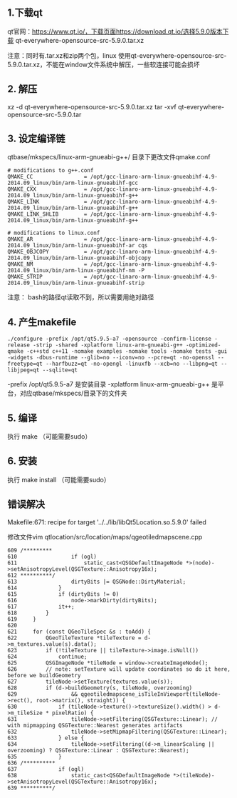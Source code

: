 ## 1.下载qt
qt官网：https://www.qt.io/，下载页面https://download.qt.io/选择5.9.0版本下载
qt-everywhere-opensource-src-5.9.0.tar.xz

注意：同时有.tar.xz和zip两个包，linux 使用qt-everywhere-opensource-src-5.9.0.tar.xz，不能在window文件系统中解压，一些软连接可能会损坏

## 2. 解压 
xz -d qt-everywhere-opensource-src-5.9.0.tar.xz
tar -xvf qt-everywhere-opensource-src-5.9.0.tar

## 3. 设定编译链
qtbase/mkspecs/linux-arm-gnueabi-g++/ 目录下更改文件qmake.conf

```
# modifications to g++.conf
QMAKE_CC                = /opt/gcc-linaro-arm-linux-gnueabihf-4.9-2014.09_linux/bin/arm-linux-gnueabihf-gcc
QMAKE_CXX               = /opt/gcc-linaro-arm-linux-gnueabihf-4.9-2014.09_linux/bin/arm-linux-gnueabihf-g++
QMAKE_LINK              = /opt/gcc-linaro-arm-linux-gnueabihf-4.9-2014.09_linux/bin/arm-linux-gnueabihf-g++
QMAKE_LINK_SHLIB        = /opt/gcc-linaro-arm-linux-gnueabihf-4.9-2014.09_linux/bin/arm-linux-gnueabihf-g++

# modifications to linux.conf
QMAKE_AR                = /opt/gcc-linaro-arm-linux-gnueabihf-4.9-2014.09_linux/bin/arm-linux-gnueabihf-ar cqs
QMAKE_OBJCOPY           = /opt/gcc-linaro-arm-linux-gnueabihf-4.9-2014.09_linux/bin/arm-linux-gnueabihf-objcopy
QMAKE_NM                = /opt/gcc-linaro-arm-linux-gnueabihf-4.9-2014.09_linux/bin/arm-linux-gnueabihf-nm -P
QMAKE_STRIP             = /opt/gcc-linaro-arm-linux-gnueabihf-4.9-2014.09_linux/bin/arm-linux-gnueabihf-strip
```

注意： bash的路径qt读取不到，所以需要用绝对路径

## 4. 产生makefile
```shell
./configure -prefix /opt/qt5.9.5-a7 -opensource -confirm-license -release -strip -shared -xplatform linux-arm-gnueabi-g++ -optimized-qmake -c++std c++11 -nomake examples -nomake tools -nomake tests -gui -widgets -dbus-runtime --glib=no --iconv=no --pcre=qt -no-openssl --freetype=qt --harfbuzz=qt -no-opengl -linuxfb --xcb=no --libpng=qt --libjpeg=qt --sqlite=qt
```

-prefix /opt/qt5.9.5-a7 是安装目录
-xplatform linux-arm-gnueabi-g++ 是平台，对应qtbase/mkspecs/目录下的文件夹

## 5. 编译
执行 make （可能需要sudo）

## 6. 安装
执行 make install （可能需要sudo）


## 错误解决

Makefile:671: recipe for target '../../lib/libQt5Location.so.5.9.0' failed

修改文件vim qtlocation/src/location/maps/qgeotiledmapscene.cpp 
```
609 /*********
610                 if (ogl)
611                     static_cast<QSGDefaultImageNode *>(node)->setAnisotropyLevel(QSGTexture::Anisotropy16x);
612 **********/
613                 dirtyBits |= QSGNode::DirtyMaterial;
614             }
615             if (dirtyBits != 0)
616                 node->markDirty(dirtyBits);
617             it++;
618         }
619     }
620 
621     for (const QGeoTileSpec &s : toAdd) {
622         QGeoTileTexture *tileTexture = d->m_textures.value(s).data();
623         if (!tileTexture || tileTexture->image.isNull())
624             continue;
625         QSGImageNode *tileNode = window->createImageNode();
626         // note: setTexture will update coordinates so do it here, before we buildGeometry
627         tileNode->setTexture(textures.value(s));
628         if (d->buildGeometry(s, tileNode, overzooming)
629                 && qgeotiledmapscene_isTileInViewport(tileNode->rect(), root->matrix(), straight)) {
630             if (tileNode->texture()->textureSize().width() > d->m_tileSize * pixelRatio) {
631                 tileNode->setFiltering(QSGTexture::Linear); // with mipmapping QSGTexture::Nearest generates artifacts
632                 tileNode->setMipmapFiltering(QSGTexture::Linear);
633             } else {
634                 tileNode->setFiltering((d->m_linearScaling || overzooming) ? QSGTexture::Linear : QSGTexture::Nearest);
635             }
636 /**********
637             if (ogl)
638                 static_cast<QSGDefaultImageNode *>(tileNode)->setAnisotropyLevel(QSGTexture::Anisotropy16x);
639 **********/

```
